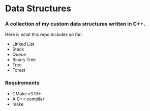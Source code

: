 # Data Structures
### A collection of my custom data structures written in C++.

Here is what this repo includes so far:

- Linked List
- Stack
- Queue
- Binary Tree
- Tree
- Forest

### Requirements

- CMake v3.10+
- A C++ compiler
- make
